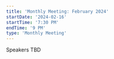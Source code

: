 ```yaml
---
title: 'Monthly Meeting: February 2024'
startDate: '2024-02-16'
startTime: '7:30 PM'
endTime: '9 PM'
type: 'Monthly Meeting'
---
```


Speakers TBD
